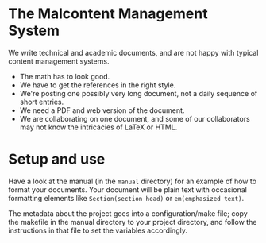 The Malcontent Management System
================================

We write technical and academic documents, and are not happy with typical content management systems.

* The math has to look good.
* We have to get the references in the right style.
* We're posting one possibly very long document, not a daily sequence of short entries.
* We need a PDF and web version of the document.
* We are collaborating on one document, and some of our collaborators may not know the intricacies of LaTeX or HTML.


Setup and use
=============

Have a look at the manual (in the `manual` directory) for an example of how to format your documents. Your document will be plain text with occasional formatting elements like `Section(section head)` or `em(emphasized text)`.

The metadata about the project goes into a configuration/make file; copy the makefile in the manual directory to your project directory, and follow the instructions in that file to set the variables accordingly.
